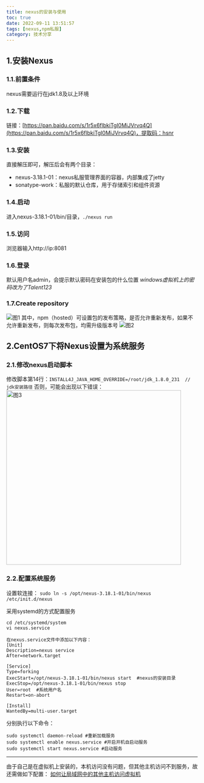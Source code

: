 ```yaml
---
title: nexus的安装与使用
toc: true
date: 2022-09-11 13:51:57
tags: [nexus,npm私服]
category: 技术分享
---
```

## 1.安装Nexus
### 1.1.前置条件
nexus需要运行在jdk1.8及以上环境
### 1.2.下载
链接：[https://pan.baidu.com/s/1r5x6flbkiTgI0MiJVrvq4Q](https://pan.baidu.com/s/1r5x6flbkiTgI0MiJVrvq4Q)，提取码：hsnr
### 1.3.安装
直接解压即可，解压后会有两个目录：
- nexus-3.18.1-01：nexus私服管理界面的容器，内部集成了jetty
- sonatype-work：私服的默认仓库，用于存储索引和组件资源
### 1.4.启动
进入nexus-3.18.1-01/bin/目录，`./nexus run`
### 1.5.访问
浏览器输入http://ip:8081
### 1.6.登录
默认用户名admin，会提示默认密码在安装包的什么位置
*windows虚拟机上的密码改为了Talent123*
### 1.7.Create repository
![图1](https://foruda.gitee.com/images/1676621309015372122/930080e8_358662.jpeg)
其中，npm（hosted）可设置包的发布策略，是否允许重新发布，如果不允许重新发布，则每次发布包，均需升级版本号
![图2](https://foruda.gitee.com/images/1676621325937814584/7cf04fdf_358662.jpeg)
## 2.CentOS7下将Nexus设置为系统服务
### 2.1.修改nexus启动脚本
修改脚本第14行：`INSTALL4J_JAVA_HOME_OVERRIDE=/root/jdk_1.8.0_231  // jdk安装路径`
否则，可能会出现以下错误：
<img width="460" alt="图3" src="https://foruda.gitee.com/images/1676621336743603556/a788b3b1_358662.png">
### 2.2.配置系统服务
设置软连接：
`sudo ln -s /opt/nexus-3.18.1-01/bin/nexus /etc/init.d/nexus`

采用systemd的方式配置服务
```
cd /etc/systemd/system
vi nexus.service

在nexus.service文件中添加以下内容：
[Unit]
Description=nexus service
After=network.target

[Service]
Type=forking
ExecStart=/opt/nexus-3.18.1-01/bin/nexus start  #nexus的安装目录
ExecStop=/opt/nexus-3.18.1-01/bin/nexus stop
User=root  #系统用户名
Restart=on-abort

[Install]
WantedBy=multi-user.target
```

分别执行以下命令：
```
sudo systemctl daemon-reload #重新加载服务
sudo systemctl enable nexus.service #开启开机自启动服务
sudo systemctl start nexus.service #启动服务
```

---
由于自己是在虚拟机上安装的，本机访问没有问题，但其他主机访问不到服务，故还需做如下配置：
[如何让局域网中的其他主机访问虚拟机](https://www.cnblogs.com/mkl34367803/p/10095055.html)